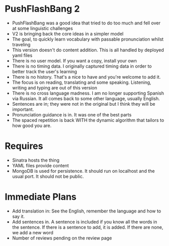 # PushFlashBang 2

- PushFlashBang was a good idea that tried to do too much and fell over at some linguistic challenges
- V2 is bringing back the core ideas in a simpler model
- The goal, to quickly learn vocabulary with passable pronunciation whilst traveling
- This version doesn't do content addition. This is all handled by deployed yaml files
- There is no user model. If you want a copy, install your own
- There is no timing data. I originally captured timing data in order to better track the user's learning
- There is no history. That's a nice to have and you're welcome to add it.
- The focus is on reading, translating and some speaking. Listening, writing and typing are out of this version
- There is no cross language madness. I am no longer supporting Spanish via Russian. It all comes back to some other language, usually English.
- Sentences are in; they were not in the original but I think they will be important.
- Pronunciation guidance is in. It was one of the best parts
- The spaced repetition is back WITH the dynamic algorithm that tailors to how good you are.


# Requires
- Sinatra hosts the thing
- YAML files provide content
- MongoDB is used for persistence. It should run on localhost and the usual port. It should not be public.


# Immediate Plans

- Add translation in: See the English, remember the language and how to say it.
- Add sentences in. A sentence is included if you know all the words in the sentence. If there is a sentence to add, it is added. If there are none, we add a new word
- Number of reviews pending on the review page
